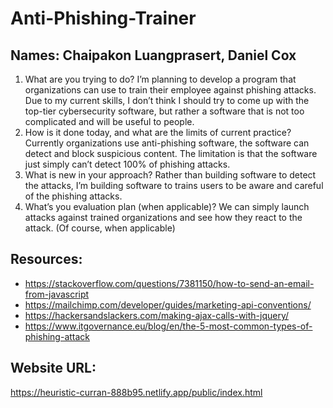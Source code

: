 # Anti-Phishing-Trainer
## Names: Chaipakon Luangprasert, Daniel Cox

1. What are you trying to do?
I’m planning to develop a program that organizations can use to train their employee against
phishing attacks. Due to my current skills, I don’t think I should try to come up with the top-tier
cybersecurity software, but rather a software that is not too complicated and will be useful to
people.
2. How is it done today, and what are the limits of current practice?
Currently organizations use anti-phishing software, the software can detect and block
suspicious content. The limitation is that the software just simply can’t detect 100% of phishing
attacks.
3. What is new in your approach?
Rather than building software to detect the attacks, I’m building software to trains users to be
aware and careful of the phishing attacks.
4. What’s you evaluation plan (when applicable)?
We can simply launch attacks against trained organizations and see how they react to the
attack. (Of course, when applicable)

## Resources:
- https://stackoverflow.com/questions/7381150/how-to-send-an-email-from-javascript
- https://mailchimp.com/developer/guides/marketing-api-conventions/
- https://hackersandslackers.com/making-ajax-calls-with-jquery/
- https://www.itgovernance.eu/blog/en/the-5-most-common-types-of-phishing-attack

## Website URL:
https://heuristic-curran-888b95.netlify.app/public/index.html

